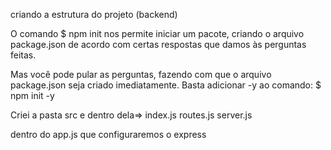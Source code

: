 criando a estrutura do projeto (backend)

O comando $ npm init nos permite iniciar um pacote, criando o arquivo package.json de acordo com certas respostas que damos às perguntas feitas.

Mas você pode pular as perguntas, fazendo com que o arquivo package.json seja criado imediatamente. Basta adicionar -y ao comando: $ npm init -y

Criei a pasta src e dentro dela=> 
    index.js
    routes.js
    server.js

dentro do app.js que configuraremos o express